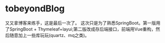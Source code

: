 # tobeyondBlog
又又拿博客来练手，这是最后一次了。
这次只是为了熟悉SpringBoot。第一版用了SpringBoot + Thymeleaf+layui;第二版改成存后端接口，前端用Vue重构，然后随意加上一些库玩玩(quartz、mq之类)。
